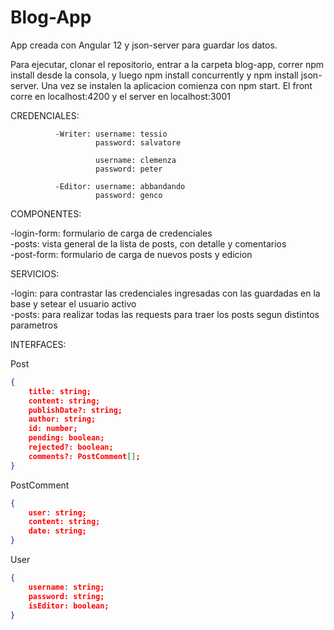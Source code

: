 # Blog-App
App creada con Angular 12 y json-server para guardar los datos.

Para ejecutar, clonar el repositorio, entrar a la carpeta blog-app, correr npm install desde la consola, y luego npm install concurrently y npm install json-server. Una vez se instalen la aplicacion comienza con npm start.
El front corre en localhost:4200 y el server en localhost:3001

CREDENCIALES: 
              
              -Writer: username: tessio
                       password: salvatore
                       
                       username: clemenza
                       password: peter
                       
              -Editor: username: abbandando
                       password: genco

COMPONENTES: 

-login-form: formulario de carga de credenciales <br> 
-posts: vista general de la lista de posts, con detalle y comentarios <br>
-post-form: formulario de carga de nuevos posts y edicion <br>

SERVICIOS: 

-login: para contrastar las credenciales ingresadas con las guardadas en la base y setear el usuario activo <br>
-posts: para realizar todas las requests para traer los posts segun distintos parametros
           
INTERFACES: 

Post <br>
```json
{
    title: string;
    content: string;
    publishDate?: string;
    author: string;
    id: number;
    pending: boolean;
    rejected?: boolean;
    comments?: PostComment[];
}
```

PostComment <br>
```json
{
    user: string;
    content: string;
    date: string;
}
```
User <br>
```json
{
    username: string;
    password: string;
    isEditor: boolean;
}
```

